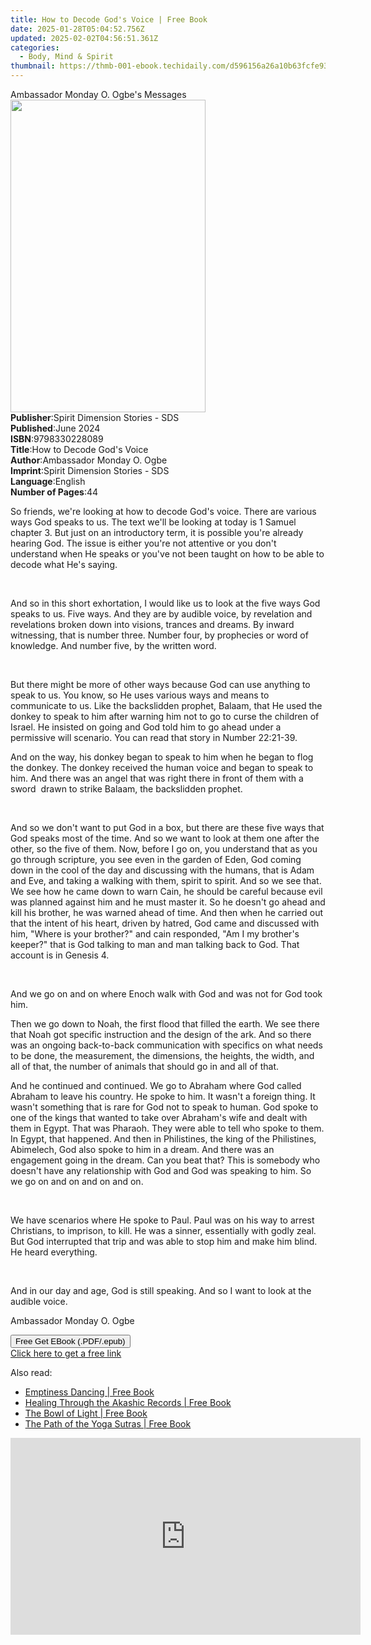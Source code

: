 ```yaml
---
title: How to Decode God's Voice | Free Book
date: 2025-01-28T05:04:52.756Z
updated: 2025-02-02T04:56:51.361Z
categories:
  - Body, Mind & Spirit
thumbnail: https://thmb-001-ebook.techidaily.com/d596156a26a10b63fcfe9355d6d86b393ea1bb31e178e41448f0a0a65441101b.jpg
---
```

<main id="book-container">
  <div class="flex flex-col">
    <div class="book-brief flex-1 py-6 px-4 sm:p-6 md:py-10 md:px-8">
      <!-- brief-->
      <div class="book-brief-main">Ambassador Monday O. Ogbe's Messages</div>
    </div>
    <div
      class="book-meta-info flex-1 grid gap-4 col-start-1 col-end-3 row-start-1 sm:mb-6 sm:grid-cols-4 lg:gap-6 lg:col-start-2 lg:row-end-6 lg:row-span-6 lg:mb-0"
    >
      <div
        class="book-meta-info-left place-content-center mt-4 p-4 text-sm leading-6 col-start-2 col-span-2 dark:text-slate-400"
      >
        <img
          class="w-full h-500 object-cover rounded-lg sm:h-255 sm:col-span-2 lg:col-span-full"
          src="https://img-001-ebook.techidaily.com/a9a7bb8307e00bf15858d2715391565b6c8f5f4727ac78b98fcb911ef272f12b.jpg"
          alt=""
          width="312"
          height="500"
        />
      </div>
      <div
        class="book-meta-info-right mt-2 col-start-1 row-start-2 col-span-3 self-center"
      >
        <!-- meta data  -->
        <div class="flex flex-col px-4 md:px-8">
          <div class="flex-1">
            <strong>Publisher</strong>:<span class="px-2"
              >Spirit Dimension Stories - SDS</span
            >
          </div>
          <div class="flex-1">
            <strong>Published</strong>:<span class="px-2">June 2024</span>
          </div>
          <div class="flex-1">
            <strong>ISBN</strong>:<span class="px-2">9798330228089</span>
          </div>
          <div class="flex-1">
            <strong>Title</strong>:<span class="px-2"
              >How to Decode God&#39;s Voice</span
            >
          </div>
          <div class="flex-1">
            <strong>Author</strong>:<span class="px-2"
              >Ambassador Monday O. Ogbe</span
            >
          </div>
          <div class="flex-1">
            <strong>Imprint</strong>:<span class="px-2"
              >Spirit Dimension Stories - SDS</span
            >
          </div>
          <div class="flex-1">
            <strong>Language</strong>:<span class="px-2">English</span>
          </div>
          <div class="flex-1">
            <strong>Number of Pages</strong>:<span class="px-2">44</span>
          </div>
        </div>
      </div>
    </div>
    <div class="book-description flex-1 py-6 px-4 sm:p-6 md:py-10 md:px-8">
      <div class="book-description-main">
        <div accordion-content="" id="description">
          <p>
            So friends, we're looking at how to decode God's voice. There are
            various ways God speaks to us. The text we'll be looking at today is
            1 Samuel chapter 3. But just on an introductory term, it is possible
            you're already hearing God. The issue is either you're not attentive
            or you don't understand when He speaks or you've not been taught on
            how to be able to decode what He's saying.
          </p>
          <p><br /></p>
          <p>
            And so in this short exhortation, I would like us to look at the
            five ways God speaks to us. Five ways. And they are by audible
            voice, by revelation and revelations broken down into visions,
            trances and dreams. By inward witnessing, that is number three.
            Number four, by prophecies or word of knowledge. And number five, by
            the written word.
          </p>
          <p><br /></p>
          <p>
            But there might be more of other ways because God can use anything
            to speak to us. You know, so He uses various ways and means to
            communicate to us. Like the backslidden prophet, Balaam, that He
            used the donkey to speak to him after warning him not to go to curse
            the children of Israel. He insisted on going and God told him to go
            ahead under a permissive will scenario. You can read that story in
            Number 22:21-39.
          </p>
          <p>
            And on the way, his donkey began to speak to him when he began to
            flog the donkey. The donkey received the human voice and began to
            speak to him. And there was an angel that was right there in front
            of them with a sword ️ drawn to strike Balaam, the backslidden
            prophet.
          </p>
          <p><br /></p>
          <p>
            And so we don't want to put God in a box, but there are these five
            ways that God speaks most of the time. And so we want to look at
            them one after the other, so the five of them. Now, before I go on,
            you understand that as you go through scripture, you see even in the
            garden of Eden, God coming down in the cool of the day and
            discussing with the humans, that is Adam and Eve, and taking a
            walking with them, spirit to spirit. And so we see that. We see how
            he came down to warn Cain, he should be careful because evil was
            planned against him and he must master it. So he doesn't go ahead
            and kill his brother, he was warned ahead of time. And then when he
            carried out that the intent of his heart, driven by hatred, God came
            and discussed with him, "Where is your brother?" and cain responded,
            "Am I my brother's keeper?" that is God talking to man and man
            talking back to God. That account is in Genesis 4.
          </p>
          <p><br /></p>
          <p>
            And we go on and on where Enoch walk with God and was not for God
            took him.
          </p>
          <p>
            Then we go down to Noah, the first flood that filled the earth. We
            see there that Noah got specific instruction and the design of the
            ark. And so there was an ongoing back-to-back communication with
            specifics on what needs to be done, the measurement, the dimensions,
            the heights, the width, and all of that, the number of animals that
            should go in and all of that.
          </p>
          <p>
            And he continued and continued. We go to Abraham where God called
            Abraham to leave his country. He spoke to him. It wasn't a foreign
            thing. It wasn't something that is rare for God not to speak to
            human. God spoke to one of the kings that wanted to take over
            Abraham's wife and dealt with them in Egypt. That was Pharaoh. They
            were able to tell who spoke to them. In Egypt, that happened. And
            then in Philistines, the king of the Philistines, Abimelech, God
            also spoke to him in a dream. And there was an engagement going in
            the dream. Can you beat that? This is somebody who doesn't have any
            relationship with God and God was speaking to him. So we go on and
            on and on and on.
          </p>
          <p><br /></p>
          <p>
            We have scenarios where He spoke to Paul. Paul was on his way to
            arrest Christians, to imprison, to kill. He was a sinner,
            essentially with godly zeal. But God interrupted that trip and was
            able to stop him and make him blind. He heard everything.
          </p>
          <p><br /></p>
          <p>
            And in our day and age, God is still speaking. And so I want to look
            at the audible voice.
          </p>
          <p>Ambassador Monday O. Ogbe</p>
        </div>
        <div class="accordion-fader"></div>
      </div>
    </div>
    <div class="book-excerpts flex-1 py-6 px-4 sm:p-6 md:py-10 md:px-8"></div>
    <div
      class="book-about-author flex-1 py-6 px-4 sm:p-6 md:py-10 md:px-8"
    ></div>
    <div class="book-free-get flex-1 py-6 px-4 sm:p-6 md:py-10 md:px-8">
      <button
        id="btn-free-get"
        class="bg-blue-500 hover:bg-blue-700 text-white font-bold py-2 px-4 rounded"
      >
        Free Get EBook (.PDF/.epub)
      </button>
      <div id="countdown-display" class="px-2 text-lg mt-2"></div>
      <a
        id="free-link"
        class="hidden bg-blue-500 hover:bg-blue-700 text-white font-bold py-2 px-4 rounded"
        href="https://www.ebooks.com/en-us/book/211383274/how-to-decode-god-s-voice/ambassador-monday-o-ogbe/"
        target="_blank"
        >Click here to get a free link</a
      >
    </div>
    <script>
      let countdownTime = 0;
      let countdownInterval = null;
      document
        .getElementById('btn-free-get')
        .addEventListener('click', startCountdown);
      function startCountdown() {
        countdownTime = new Date().getTime() + 60000 * 3;
        countdownInterval = setInterval(updateCountdown, 1000);
        document.getElementById('btn-free-get').disabled = true;
        document
          .getElementById('btn-free-get')
          .classList.add('bg-gray-500', 'cursor-not-allowed');
      }
      function updateCountdown() {
        let currentTime = new Date().getTime();
        let timeLeft = countdownTime - currentTime;
        let secondsLeft = Math.floor(timeLeft / 1000);
        document.getElementById('countdown-display').innerHTML =
          `Remaining time: ${secondsLeft} seconds.`;
        if (secondsLeft <= 0) {
          clearInterval(countdownInterval);
          document.getElementById('btn-free-get').classList.add('hidden');
          document.getElementById('free-link').classList.remove('hidden');
          document.getElementById('countdown-display').innerHTML = '';
        }
      }
    </script>
  </div>
</main>

<ins class="adsbygoogle"
      style="display:block"
      data-ad-client="ca-pub-7571918770474297"
      data-ad-slot="8358498916"
      data-ad-format="auto"
      data-full-width-responsive="true"></ins>
    

<span class="atpl-alsoreadstyle">Also read:</span>
<div><ul>
<li><a href="https://novels-ebooks.techidaily.com/210761476-9781591798767-emptiness-dancing/"><u>Emptiness Dancing | Free Book</u></a></li>
<li><a href="https://novels-ebooks.techidaily.com/210761471-9781622039050-healing-through-the-akashic-records/"><u>Healing Through the Akashic Records | Free Book</u></a></li>
<li><a href="https://novels-ebooks.techidaily.com/210761475-9781604074550-the-bowl-of-light/"><u>The Bowl of Light | Free Book</u></a></li>
<li><a href="https://novels-ebooks.techidaily.com/210761472-9781604074727-the-path-of-the-yoga-sutras/"><u>The Path of the Yoga Sutras | Free Book</u></a></li>
</ul></div>

<!-- affiliate ads begin -->
<iframe width="560" height="315" src="https://www.youtube.com/embed/DCARjc5g5VI?si=9OfovbKBrpoJeXTY" title="YouTube video player" frameborder="0" allow="accelerometer; autoplay; clipboard-write; encrypted-media; gyroscope; picture-in-picture; web-share" referrerpolicy="strict-origin-when-cross-origin" allowfullscreen></iframe>
<!-- affiliate ads end -->

